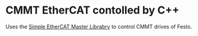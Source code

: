 # CMMT EtherCAT contolled by C++
Uses the [Simple EtherCAT Master Librabry](https://github.com/OpenEtherCATsociety/SOEM) to control CMMT drives of Festo.
